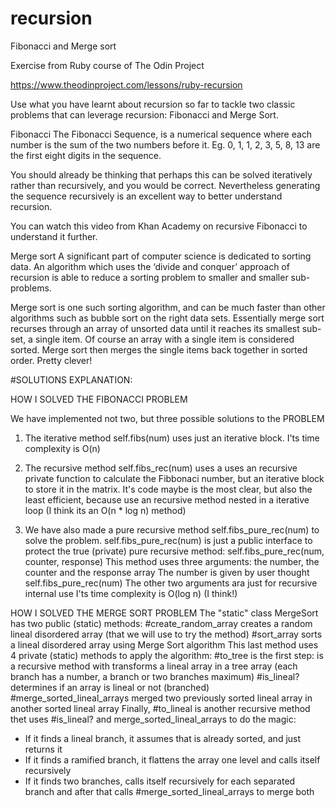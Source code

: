 # recursion
Fibonacci and Merge sort

Exercise from Ruby course of The Odin Project

https://www.theodinproject.com/lessons/ruby-recursion

Use what you have learnt about recursion so far to tackle two classic problems that can leverage recursion: Fibonacci and Merge Sort.

Fibonacci
The Fibonacci Sequence, is a numerical sequence where each number is the sum of the two numbers before it. Eg. 0, 1, 1, 2, 3, 5, 8, 13 are the first eight digits in the sequence.

You should already be thinking that perhaps this can be solved iteratively rather than recursively, and you would be correct. Nevertheless generating the sequence recursively is an excellent way to better understand recursion.

You can watch this video from Khan Academy on recursive Fibonacci to understand it further.

Merge sort
A significant part of computer science is dedicated to sorting data. An algorithm which uses the ‘divide and conquer’ approach of recursion is able to reduce a sorting problem to smaller and smaller sub-problems.

Merge sort is one such sorting algorithm, and can be much faster than other algorithms such as bubble sort on the right data sets. Essentially merge sort recurses through an array of unsorted data until it reaches its smallest sub-set, a single item. Of course an array with a single item is considered sorted. Merge sort then merges the single items back together in sorted order. Pretty clever!

#SOLUTIONS EXPLANATION:

HOW I SOLVED THE FIBONACCI PROBLEM

We have implemented not two, but three possible solutions to the PROBLEM
1. The iterative method self.fibs(num) uses just an iterative block. 
I'ts time complexity is O(n)

2. The recursive method self.fibs_rec(num) uses a uses an recursive private function to calculate the Fibbonaci number,
but an iterative block to store it in the matrix.
It's code maybe is the most clear, but also the least efficient, because use an recursive method nested
in a iterative loop (I think its an O(n * log n) method)

3. We have also made a pure recursive method self.fibs_pure_rec(num) to solve the problem.
self.fibs_pure_rec(num) is just a public interface to protect the true (private) pure recursive method:
self.fibs_pure_rec(num, counter, response)
This method uses three arguments: the number, the counter and the response array
The number is given by user thought self.fibs_pure_rec(num)
The other two arguments ara just for recursive internal use
I'ts time complexity is O(log n) (I think!)

HOW I SOLVED THE MERGE SORT PROBLEM
The "static" class MergeSort has two public (static) methods:
 #create_random_array creates a random lineal disordered array (that we will use to try the method)
 #sort_array sorts a lineal disordered array using Merge Sort algorithm
This last method uses 4 private (static) methods to apply the algorithm:
 #to_tree is the first step: is a recursive method with transforms a lineal array in a tree array (each branch has a number, a branch or two branches maximum)
 #is_lineal? determines if an array is lineal or not (branched)
 #merge_sorted_lineal_arrays merged two previously sorted lineal array in another sorted lineal array
 Finally, #to_lineal is another recursive method thet uses #is_lineal? and merge_sorted_lineal_arrays to do the magic:
  - If it finds a lineal branch, it assumes that is already sorted, and just returns it
  - If it finds a ramified branch, it flattens the array one level and calls itself recursively
  - If it finds two branches, calls itself recursively for each separated branch and after that calls #merge_sorted_lineal_arrays to merge both


